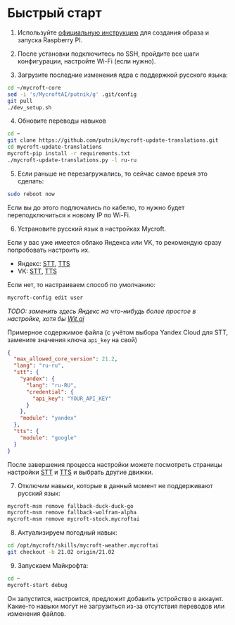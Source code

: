 # Быстрый старт

1. Используйте [официальную инструкцию](https://mycroft-ai.gitbook.io/docs/using-mycroft-ai/get-mycroft/picroft) для создания образа и запуска Raspberry PI.

2. После установки подключитесь по SSH, пройдите все шаги конфигурации, настройте Wi-Fi (если нужно).

3. Загрузите последние изменения ядра с поддержкой русского языка:
```bash
cd ~/mycroft-core
sed -i 's/MycroftAI/putnik/g' .git/config
git pull
./dev_setup.sh
```

4. Обновите переводы навыков
```bash
cd ~
git clone https://github.com/putnik/mycroft-update-translations.git
cd mycroft-update-translations
mycroft-pip install -r requirements.txt 
./mycroft-update-translations.py -l ru-ru
```

5. Если раньше не перезагружались, то сейчас самое время это сделать:
```bash
sudo reboot now
```
Если вы до этого подлючались по кабелю, то нужно будет переподключиться к новому IP по Wi-Fi.

6. Устрановите русский язык в настройках Mycroft.

Если у вас уже имеется облако Яндекса или VK, то рекомендую сразу попробовать настроить их.
- Яндекс: [STT](./STT.md#yandex-speechkit), [TTS](./TTS.md#yandex-speechkit)
- VK: [STT](./STT.md#vk-cloud), [TTS](./TTS.md#vk-cloud)

Если нет, то настраиваем способ по умолчанию:
```bash
mycroft-config edit user
```
_TODO: заменить здесь Яндекс на что-нибудь более простое в настройке, хотя бы [Wit.ai](./STT.md#witai)_

Примерное содержимое файла (с учётом выбора Yandex Cloud для STT, замените значения ключа `api_key` на свой)
```json
{
  "max_allowed_core_version": 21.2,
  "lang": "ru-ru",
  "stt": {
    "yandex": {
      "lang": "ru-RU",
      "credential": {
        "api_key": "YOUR_API_KEY"
      }
    },
    "module": "yandex"
  },
  "tts": {
    "module": "google"
  }
}
```
После завершения процесса настройки можете посмотреть страницы настройки [STT](/STT.md) и [TTS](/TTS.md) и выбрать другие движки.

7. Отключим навыки, которые в данный момент не поддерживают русский язык:
```bash
mycroft-msm remove fallback-duck-duck-go
mycroft-msm remove fallback-wolfram-alpha
mycroft-msm remove mycroft-stock.mycroftai
```

8. Актуализируем погодный навык:
```bash
cd /opt/mycroft/skills/mycroft-weather.mycroftai
git checkout -b 21.02 origin/21.02
```

9. Запускаем Майкрофта:
```bash
cd ~
mycroft-start debug
```
Он запустится, настроится, предложит добавить устройство в аккаунт. Какие-то навыки могут не загрузиться из-за отсутствия переводов или изменения файлов.
